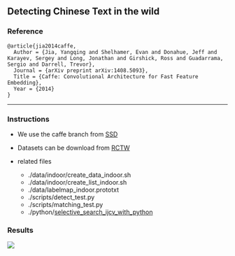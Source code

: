 ## Detecting Chinese Text in the wild

### Reference
    @article{jia2014caffe,
      Author = {Jia, Yangqing and Shelhamer, Evan and Donahue, Jeff and Karayev, Sergey and Long, Jonathan and Girshick, Ross and Guadarrama, Sergio and Darrell, Trevor},
      Journal = {arXiv preprint arXiv:1408.5093},
      Title = {Caffe: Convolutional Architecture for Fast Feature Embedding},
      Year = {2014}
    }

***

### Instructions
* We use the caffe branch from [SSD](https://github.com/intel/caffe/wiki/SSD:-Single-Shot-MultiBox-Detector)

* Datasets can be download from [RCTW](http://mclab.eic.hust.edu.cn/icdar2017chinese/dataset.html)

* related files <br />
	* ./data/indoor/create_data_indoor.sh
	* ./data/indoor/create_list_indoor.sh
	* ./data/labelmap_indoor.prototxt
	* ./scripts/detect_test.py
	* ./scripts/matching_test.py
	* ./python/[selective_search_ijcv_with_python](https://github.com/sergeyk/selective_search_ijcv_with_python)

### Results
![](https://github.com/qizAidon/text_detection/blob/master/res.png)

